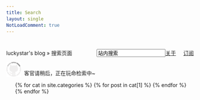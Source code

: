 ```yaml
---
title: Search
layout: single
NotLoadComment: true
---
```


<form class="page-loc" style="margin:0;margin-top:40px;" method="GET" action="/search">
    <span style="float:right"><input type="text" class="web-search" name ="q" value="站内搜索" /><a href="/about.html">关于</a><a href="/atom.xml" class="page-rss" style="margin-left: 20px;">订阅</a></span>
    luckystar's blog » 搜索页面
</form>
<div class="categories">
	<p id="s-wait"><img src="../images/loading.gif" style="width:40px;vertical-align: bottom; margin-right: 8px;" />客官请稍后，正在玩命检索中~</p>
	<h3 style="display:none" id="s-res">搜索结果：</h3>
	<h3 style="display:none" id="s-none">没有搜索相关的结果~</h3>
	<ul class="cate-list">
	{% for cat in site.categories %}
		{% for post in cat[1] %}
			<li style="display:none">
				<time datetime="{{ post.date | date:"%Y-%m-%d" }}">{{ post.date | date_to_string }}</time> » 
				<a href="{{ post.url }}" title="{{ post.title }}">{{ post.title }}<s style="display:none">
				{% for tag in post.tags %} {{ tag }} {% endfor %}
				{% for cat in post.catetories %} {{ cat }} {% endfor %}
				</s></a>
			</li>
		{% endfor %}
	{% endfor %}
	</ul>
</div>

<script type="text/javascript">
	$(function(){
		var h = window.location.href,
			s = h.indexOf("?q=") > -1 ? h.slice(h.indexOf("?q=") + 3) : "",
			num = 0;

		if(s.length == 0) {
			$("#s-wait, #s-none").toggle();
			return;
		}

		s = decodeURIComponent(s).split(/[\+ ]/g);

		$("ul li").each(function(){
			var $this = $(this);
			var t = $this.find("a").text().toLowerCase();

			for(var i = 0; s[i]; i++){
				if(t.indexOf(s[i].toLowerCase()) > -1){
					$this.show();
					num ++;
					return;
				}
			}
		});

		if(num == 0) {
			$("#s-wait, #s-none").toggle();
		} else {
			$("#s-res").text("共为您找到了 " + num + " 篇相关文章：").toggle();
			$("#s-wait").toggle();
		}
	});
</script>
